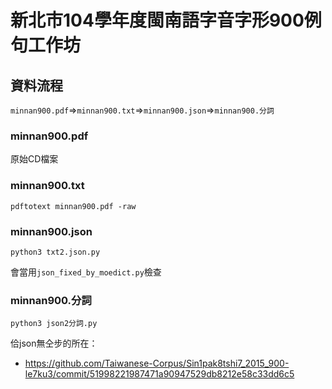 # 新北市104學年度閩南語字音字形900例句工作坊

## 資料流程
`minnan900.pdf`=>`minnan900.txt`=>`minnan900.json`=>`minnan900.分詞`

### minnan900.pdf
原始CD檔案

### minnan900.txt
```
pdftotext minnan900.pdf -raw
```

### minnan900.json
```
python3 txt2.json.py
```
會當用`json_fixed_by_moedict.py`檢查

### minnan900.分詞
```
python3 json2分詞.py
```

佮json無仝步的所在：
- https://github.com/Taiwanese-Corpus/Sin1pak8tshi7_2015_900-le7ku3/commit/51998221987471a90947529db8212e58c33dd6c5
